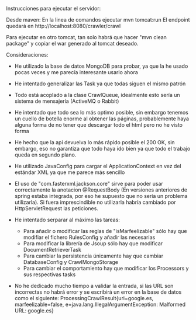 Instrucciones para ejecutar el servidor:

Desde maven: En la linea de comandos ejecutar mvn tomcat:run
El endpoint quedará en http://localhost:8080/crawler/crawl

Para ejecutar en otro tomcat, tan solo habrá que hacer "mvn clean package" y copiar el war generado al tomcat deseado.

Consideraciones:
- He utilizado la base de datos MongoDB para probar, ya que la he usado pocas veces y me parecía interesante usarlo ahora
- He intentado generalizar las Task ya que todas siguen el mismo patrón
- Todo está acoplado a la clase CrawlQueue, idealmente esto sería un sistema de mensajería (ActiveMQ o Rabbit)
- He intentado que todo sea lo más optimo posible, sin embargo tenemos un cuello de botella enorme al obtener las páginas, probablemente haya alguna forma de no tener que descargar todo el html pero no he visto forma 
- He hecho que la api devuelva lo más rápido posible el 200 OK, sin embargo, eso no garantiza que todo haya ido bien ya que todo el trabajo queda en segundo plano. 
- He utilizado JavaConfig para cargar el ApplicationContext en vez del estándar XML ya que me parece más sencillo
- El uso de "com.fasterxml.jackson.core" sirve para poder usar correctamente la anotacion @RequestBody (En versiones anteriores de spring estaba integrada, por eso he supuesto que no sería un problema utilizarla). Si fuera imprescindible no utilizarla habría cambiado por HttpServletRequest las peticiones.
- He intentado serparar al máximo las tareas:
	- Para añadir o modificar las reglas de "isMarfeelizable" sólo hay que modifiar el fichero RulesConfig y añadir las necesarias
	- Para modificar la librería de Jsoup sólo hay que modificar DocumentRetrieverTask
	- Para cambiar la persistencia únicamente hay que cambiar DatabaseConfig y CrawlMongoStorage
	- Para cambiar el comportamiento hay que modificar los Processors y sus respectivas tasks
	
- No he dedicado mucho tiempo a validar la entrada, si las URL son incorrectas no habrá error y se escribirá un error en la base de datos como el siguiente:
ProcessingCrawlResult{uri=google.es, marfeelizable=false, e=java.lang.IllegalArgumentException: Malformed URL: google.es}
